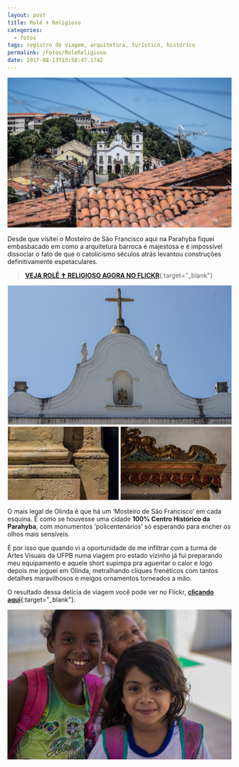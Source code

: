 ```yaml
---
layout: post
title: Rolê ✝️ Religioso
categories:
  - fotos
tags: registro de viagem, arquitetura, turístico, histórico
permalink: /Fotos/RoleReligioso
date: 2017-08-13T15:58:47.174Z
---
```

![](/images/uploads/1_e-nqcsuvbvtlbfvfiramtq.jpeg)

Desde que visitei o Mosteiro de São Francisco aqui na Parahyba fiquei embasbacado em como a arquitetura barroca é majestosa e é impossível dissociar o fato de que o catolicismo séculos atrás levantou construções definitivamente espetaculares.

>[**VEJA ROLÊ ✝️ RELIGIOSO AGORA NO FLICKR**](https://flic.kr/s/aHsm2FY3Q5){:target="_blank"}

![](/images/uploads/chrome_s8egeovehf.png)

O mais legal de Olinda é que há um ‘Mosteiro de São Francisco’ em cada esquina. É como se houvesse uma cidade **100% Centro Histórico da Parahyba**, com monumentos ‘policentenários’ só esperando para encher os olhos mais sensíveis.

É por isso que quando vi a oportunidade de me infiltrar com a turma de Artes Visuais da UFPB numa viagem pro estado vizinho já fui preparando meu equipamento e aquele short supimpa pra aguentar o calor e logo depois me joguei em Olinda, metralhando cliques frenéticos com tantos detalhes maravilhosos e meigos ornamentos torneados a mão.

O resultado dessa delícia de viagem você pode ver no Flickr, [**clicando aqui**](https://flic.kr/s/aHsm2FY3Q5){:target="_blank"}.

![](/images/uploads/35736179533_adfcf9b878_k.jpg)